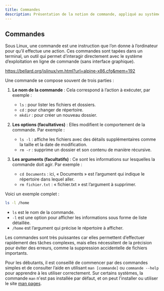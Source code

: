 ```yaml
---
title: Commandes
description: Présentation de la notion de commande, appliqué au système Linux.
---
```


## Commandes 

Sous Linux, une commande est une instruction que l’on donne à l’ordinateur pour qu’il effectue une action. Ces commandes sont tapées dans un terminal, un outil qui permet d’interagir directement avec le système d’exploitation en ligne de commande (sans interface graphique).

https://bellard.org/jslinux/vm.html?url=alpine-x86.cfg&mem=192

Une commande se compose souvent de trois parties :

1. **Le nom de la commande** : Cela correspond à l’action à exécuter, par exemple :
   - `ls` : pour lister les fichiers et dossiers.
   - `cd` : pour changer de répertoire.
   - `mkdir` : pour créer un nouveau dossier.

2. **Les options (facultatives)** : Elles modifient le comportement de la commande. Par exemple :
   - `ls -l` : affiche les fichiers avec des détails supplémentaires comme la taille et la date de modification.
   - `rm -r` : supprime un dossier et son contenu de manière récursive.

3. **Les arguments (facultatifs)** : Ce sont les informations sur lesquelles la commande doit agir. Par exemple :
   - `cd Documents` : ici, « Documents » est l’argument qui indique le répertoire dans lequel aller.
   - `rm fichier.txt` : « fichier.txt » est l’argument à supprimer.

Voici un exemple complet :
```bash
ls -l /home
```
- `ls` est le nom de la commande.
- `-l` est une option pour afficher les informations sous forme de liste détaillée.
- `/home` est l’argument qui précise le répertoire à afficher.

Les commandes sont très puissantes car elles permettent d’effectuer rapidement des tâches complexes, mais elles nécessitent de la précision pour éviter des erreurs, comme la suppression accidentelle de fichiers importants.

Pour les débutants, il est conseillé de commencer par des commandes simples et de consulter l’aide en utilisant `man [commande]` ou `commande --help` pour apprendre à les utiliser correctement. Sur certains systèmes, la commande `man` n'est pas installée par défaut, et on peut l'installer ou utiliser le site [man pages](https://fr.manpages.org).
